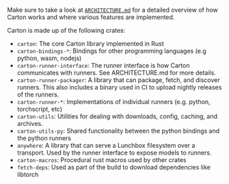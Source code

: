 Make sure to take a look at [`ARCHITECTURE.md`](../ARCHITECTURE.md) for a detailed overview of how Carton works and where various features are implemented.

Carton is made up of the following crates:

- `carton`: The core Carton library implemented in  Rust
- `carton-bindings-*`: Bindings for other programming languages (e.g python, wasm, nodejs)
- `carton-runner-interface`: The runner interface is how Carton communicates with runners. See ARCHITECTURE.md for more details.
- `carton-runner-packager`: A library that can package, fetch, and discover runners. This also includes a binary used in CI to upload nightly releases of the runners.
- `carton-runner-*`: Implementations of individual runners (e.g. python, torchscript, etc)
- `carton-utils`: Utilities for dealing with downloads, config, caching, and archives.
- `carton-utils-py`: Shared functionality between the python bindings and the python runners
- `anywhere`: A library that can serve a Lunchbox filesystem over a transport. Used by the runner interface to expose models to runners.
- `carton-macros`: Procedural rust macros used by other crates
- `fetch-deps`: Used as part of the build to download dependencies like libtorch
